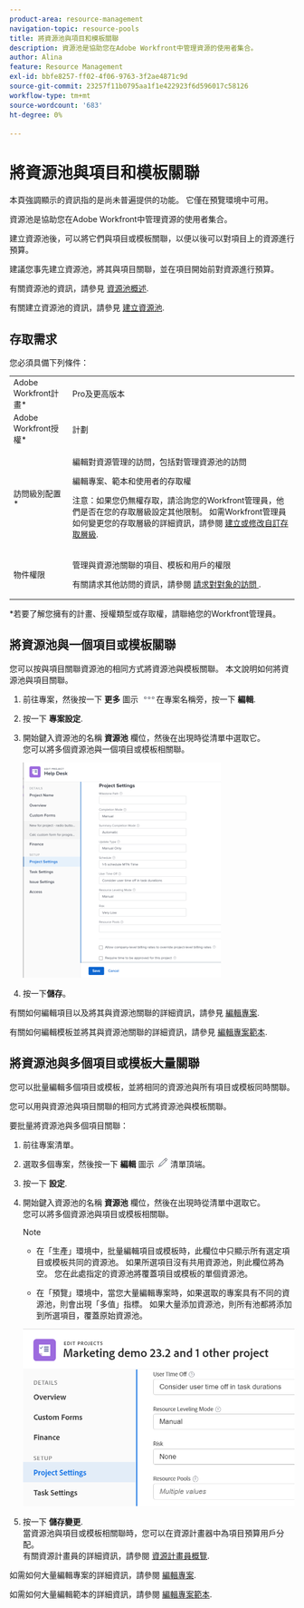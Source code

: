 ```yaml
---
product-area: resource-management
navigation-topic: resource-pools
title: 將資源池與項目和模板關聯
description: 資源池是協助您在Adobe Workfront中管理資源的使用者集合。
author: Alina
feature: Resource Management
exl-id: bbfe8257-ff02-4f06-9763-3f2ae4871c9d
source-git-commit: 23257f11b0795aa1f1e422923f6d596017c58126
workflow-type: tm+mt
source-wordcount: '683'
ht-degree: 0%

---
```


# 將資源池與項目和模板關聯


<!-- drafted for bulk editing projects: keep this in yellow till this releases to ALL customers - May 1, 2023

Also - take out all the references to Preview and Prod at prod final
-->

<span class="preview">本頁強調顯示的資訊指的是尚未普遍提供的功能。 它僅在預覽環境中可用。</span>


<!--
<div data-mc-conditions="QuicksilverOrClassic.Draft mode">
<p>The sections about how to add resource pools to templates, projects are duplicated from the articles listed in those sections (Editing Projects, Creating a Template, etc).</p>
<p>***I decided to keep these steps here, though, because it's hard to parse through those much lunger articles for just updating this one field.)</p>
</div>
-->

資源池是協助您在Adobe Workfront中管理資源的使用者集合。

建立資源池後，可以將它們與項目或模板關聯，以便以後可以對項目上的資源進行預算。

建議您事先建立資源池，將其與項目關聯，並在項目開始前對資源進行預算。

有關資源池的資訊，請參見 [資源池概述](../../../resource-mgmt/resource-planning/resource-pools/work-with-resource-pools.md).

有關建立資源池的資訊，請參見 [建立資源池](../../../resource-mgmt/resource-planning/resource-pools/create-resource-pools.md).

## 存取需求

您必須具備下列條件：

<table style="table-layout:auto"> 
 <col> 
 <col> 
 <tbody> 
  <tr> 
   <td role="rowheader">Adobe Workfront計畫*</td> 
   <td> <p>Pro及更高版本</p> </td> 
  </tr> 
  <tr> 
   <td role="rowheader">Adobe Workfront授權*</td> 
   <td> <p>計劃 </p> </td> 
  </tr> 
  <tr> 
   <td role="rowheader">訪問級別配置*</td> 
   <td> <p>編輯對資源管理的訪問，包括對管理資源池的訪問</p> <p>編輯專案、範本和使用者的存取權</p> <p>注意：如果您仍無權存取，請洽詢您的Workfront管理員，他們是否在您的存取層級設定其他限制。 如需Workfront管理員如何變更您的存取層級的詳細資訊，請參閱 <a href="../../../administration-and-setup/add-users/configure-and-grant-access/create-modify-access-levels.md" class="MCXref xref">建立或修改自訂存取層級</a>.</p> </td> 
  </tr> 
  <tr data-mc-conditions=""> 
   <td role="rowheader">物件權限</td> 
   <td> <p>管理與資源池關聯的項目、模板和用戶的權限</p> <p>有關請求其他訪問的資訊，請參閱 <a href="../../../workfront-basics/grant-and-request-access-to-objects/request-access.md" class="MCXref xref">請求對對象的訪問 </a>.</p> </td> 
  </tr> 
 </tbody> 
</table>

&#42;若要了解您擁有的計畫、授權類型或存取權，請聯絡您的Workfront管理員。

## 將資源池與一個項目或模板關聯

您可以按與項目關聯資源池的相同方式將資源池與模板關聯。 本文說明如何將資源池與項目關聯。

1. 前往專案，然後按一下 **更多** 圖示 ![](assets/more-icon.png)在專案名稱旁，按一下 **編輯**.

1. 按一下 **專案設定**.

1. 開始鍵入資源池的名稱 **資源池** 欄位，然後在出現時從清單中選取它。\
   您可以將多個資源池與一個項目或模板相關聯。

   ![](assets/nwe-project-settings-in-edit-project-box-350x380.png)

1. 按一下&#x200B;**儲存**。

有關如何編輯項目以及將其與資源池關聯的詳細資訊，請參見 [編輯專案](../../../manage-work/projects/manage-projects/edit-projects.md).

有關如何編輯模板並將其與資源池關聯的詳細資訊，請參見 [編輯專案範本](../../../manage-work/projects/create-and-manage-templates/edit-templates.md).

## 將資源池與多個項目或模板大量關聯

您可以批量編輯多個項目或模板，並將相同的資源池與所有項目或模板同時關聯。

您可以用與資源池與項目關聯的相同方式將資源池與模板關聯。

要批量將資源池與多個項目關聯：

1. 前往專案清單。
1. 選取多個專案，然後按一下 **編輯** 圖示 ![](assets/edit-icon.png) 清單頂端。

1. 按一下 **設定**.
1. 開始鍵入資源池的名稱 **資源池** 欄位，然後在出現時從清單中選取它。\
   您可以將多個資源池與項目或模板相關聯。

   >[!NOTE]
   >
   >* 在「生產」環境中，批量編輯項目或模板時，此欄位中只顯示所有選定項目或模板共同的資源池。 如果所選項目沒有共用資源池，則此欄位將為空。 您在此處指定的資源池將覆蓋項目或模板的單個資源池。
   >
   >* <span class="preview">在「預覽」環境中，當您大量編輯專案時，如果選取的專案具有不同的資源池，則會出現「多值」指標。 如果大量添加資源池，則所有池都將添加到所選項目，覆蓋原始資源池。</span>


   <span class="preview">![add_resource_pools_to_multiple_projects.png](assets/add-resource-pools-to-multiple-projects-350x358.png)</span>

1. 按一下 **儲存變更**.\
   當資源池與項目或模板相關聯時，您可以在資源計畫器中為項目預算用戶分配。\
   有關資源計畫員的詳細資訊，請參閱 [資源計畫員概覽](../../../resource-mgmt/resource-planning/get-started-resource-planner.md).

如需如何大量編輯專案的詳細資訊，請參閱 [編輯專案](../../../manage-work/projects/manage-projects/edit-projects.md).

如需如何大量編輯範本的詳細資訊，請參閱 [編輯專案範本](../../../manage-work/projects/create-and-manage-templates/edit-templates.md).
